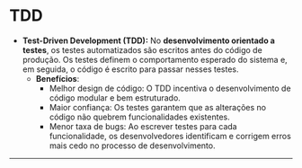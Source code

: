 #  TDD

- **Test-Driven Development (TDD):** No **desenvolvimento orientado a testes**, os testes automatizados são escritos antes do código de produção. Os testes definem o comportamento esperado do sistema e, em seguida, o código é escrito para passar nesses testes.
    - **Benefícios**:
        - Melhor design de código: O TDD incentiva o desenvolvimento de código modular e bem estruturado.
        - Maior confiança: Os testes garantem que as alterações no código não quebrem funcionalidades existentes.
        - Menor taxa de bugs: Ao escrever testes para cada funcionalidade, os desenvolvedores identificam e corrigem erros mais cedo no processo de desenvolvimento.

---
